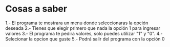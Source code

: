 # Cosas a saber

1.- El programa te mostrara un menu donde seleccionaras la opción deseada
2.- Tienes que elegir primero que nada la opción 1 para ingresar valores
3.- El programa te pedira valores, solo puedes utilizar "1" y "0".
4.- Selecionar la opcion que guste
5.- Podrá salir del programa con la opción 0
